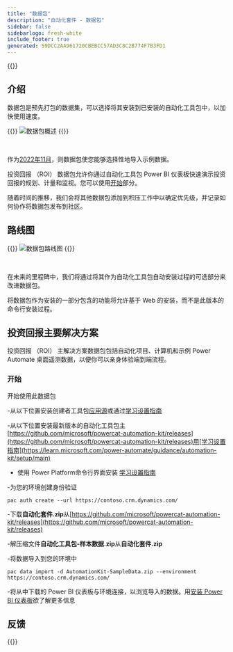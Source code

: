 ```yaml
---
title: "数据包"
description: "自动化套件 - 数据包"
sidebar: false
sidebarlogo: fresh-white
include_footer: true
generated: 59DCC2AA961720CBEBCC57AD3C8C2B774F7B3FD1
---
```


{{<toc>}}

## 介绍

数据包是预先打包的数据集，可以选择将其安装到已安装的自动化工具包中，以加快使用速度。

{{<border>}}
![数据包概述](https://powercat-automation-kit.azureedge.net/releases/november-2022/DataPacks.svg)
{{</border>}}

<br/>

作为[2022年11月](/zh-hans/releases/november-2022)，则数据包使您能够选择性地导入示例数据。

投资回报 （ROI） 数据包允许你通过自动化工具包 Power BI 仪表板快速演示投资回报的规划、计量和监视。您可以使用[开始](/zh-hans#getting-started)部分。

随着时间的推移，我们会将其他数据包添加到积压工作中以确定优先级，并记录如何协作将数据包发布到社区。

## 路线图

{{<border>}}
![数据包路线图](https://powercat-automation-kit.azureedge.net/releases/november-2022/DataPacks-WhatsNext.svg?v=1)
{{</border>}}

<br/>

在未来的里程碑中，我们将通过将其作为自动化工具包自动安装过程的可选部分来改进数据包。

将数据包作为安装的一部分包含的功能将允许基于 Web 的安装，而不是此版本的命令行安装过程。

## 投资回报主要解决方案

投资回报 （ROI） 主解决方案数据包包括自动化项目、计算机和示例 Power Automate 桌面遥测数据，以便你可以亲身体验端到端流程。

### 开始

开始使用此数据包

-从以下位置安装创建者工具包[应用源](https://appsource.microsoft.com/product/dynamics-365/microsoftpowercatarch.creatorkit1)或通过[学习设置指南](https://learn.microsoft.com/power-platform/guidance/creator-kit/setup)

-从以下位置安装最新版本的自动化工具包主[https://github.com/microsoft/powercat-automation-kit/releases](https://github.com/microsoft/powercat-automation-kit/releases)用[学习设置指南](https://learn.microsoft.com/power-automate/guidance/automation-kit/setup/main)

- 使用 Power Platform命令行界面安装 [学习设置指南](https://learn.microsoft.com/power-platform/developer/cli/introduction)

-为您的环境创建身份验证

```pwsh
pac auth create --url https://contoso.crm.dynamics.com/
```

-下载**自动化套件.zip**从[https://github.com/microsoft/powercat-automation-kit/releases](https://github.com/microsoft/powercat-automation-kit/releases)

-解压缩文件**自动化工具包-样本数据.zip**从**自动化套件.zip**

-将数据导入到您的环境中

```pwsh
pac data import -d AutomationKit-SampleData.zip --environment https://contoso.crm.dynamics.com/ 
```

-将从中下载的 Power BI 仪表板与环境连接，以浏览导入的数据。用[安装 Power BI 仪表板](/zh-hans/get-started/install-powerbi-dashboard)欲了解更多信息

## 反馈

{{<questions name="/content/zh-hans/features/datapacks.json" completed="感谢您提供反馈" showNavigationButtons="false" locale="zh-hans">}}
